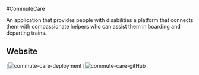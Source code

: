 #CommuteCare

An application that provides people with disabilities a platform that connects them with compassionate helpers who can assist them in boarding and departing trains.

## Website

[![commute-care-deployment](https://commutecare.vercel.app)
[![commute-care-gitHub](https://commutecare.vercel.app)
